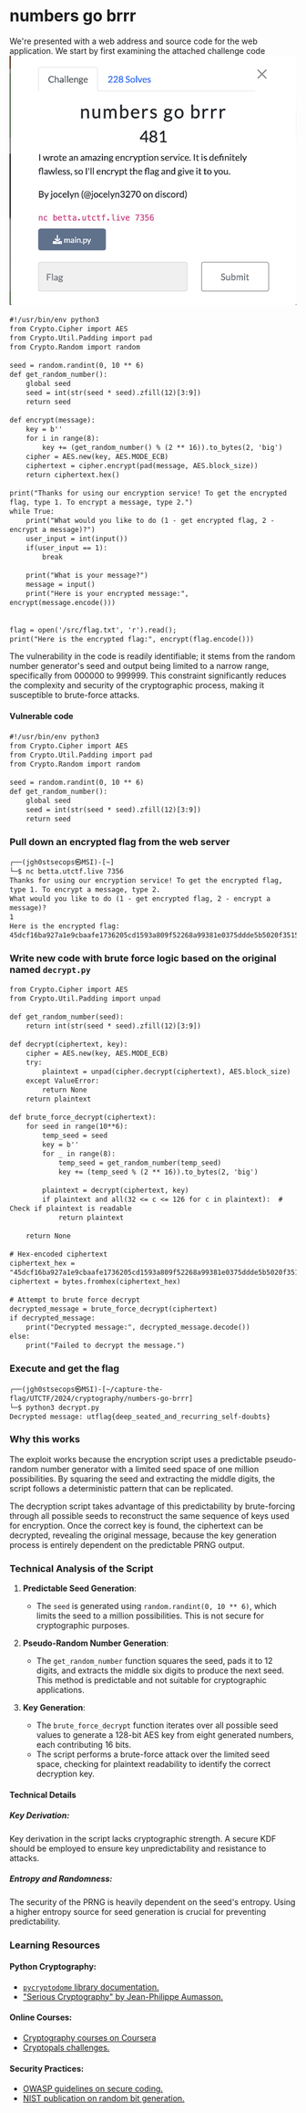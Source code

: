 # numbers go brrr

We're presented with a web address and source code for the web application. We start by first examining the attached challenge code
![f98a9c9eef347561b44884e9394fe4cd.png](./_resources/a257d01dfa91419eb9a0bc53930ef914.png)

```
#!/usr/bin/env python3
from Crypto.Cipher import AES
from Crypto.Util.Padding import pad
from Crypto.Random import random

seed = random.randint(0, 10 ** 6)
def get_random_number():
    global seed 
    seed = int(str(seed * seed).zfill(12)[3:9])
    return seed

def encrypt(message):
    key = b''
    for i in range(8):
        key += (get_random_number() % (2 ** 16)).to_bytes(2, 'big')
    cipher = AES.new(key, AES.MODE_ECB)
    ciphertext = cipher.encrypt(pad(message, AES.block_size))
    return ciphertext.hex()

print("Thanks for using our encryption service! To get the encrypted flag, type 1. To encrypt a message, type 2.")
while True:
    print("What would you like to do (1 - get encrypted flag, 2 - encrypt a message)?")
    user_input = int(input())
    if(user_input == 1):
        break

    print("What is your message?")
    message = input()
    print("Here is your encrypted message:", encrypt(message.encode()))


flag = open('/src/flag.txt', 'r').read();
print("Here is the encrypted flag:", encrypt(flag.encode()))

```

The vulnerability in the code is readily identifiable; it stems from the random number generator's seed and output being limited to a narrow range, specifically from 000000 to 999999. This constraint significantly reduces the complexity and security of the cryptographic process, making it susceptible to brute-force attacks.

#### Vulnerable code
```
#!/usr/bin/env python3
from Crypto.Cipher import AES
from Crypto.Util.Padding import pad
from Crypto.Random import random

seed = random.randint(0, 10 ** 6)
def get_random_number():
    global seed 
    seed = int(str(seed * seed).zfill(12)[3:9])
    return seed
```

### Pull down an encrypted flag from the web server 
```
┌──(jgh0stsecops㉿MSI)-[~]
└─$ nc betta.utctf.live 7356
Thanks for using our encryption service! To get the encrypted flag, type 1. To encrypt a message, type 2.
What would you like to do (1 - get encrypted flag, 2 - encrypt a message)?
1
Here is the encrypted flag: 45dcf16ba927a1e9cbaafe1736205cd1593a809f52268a99381e0375ddde5b5020f3515edf49f658abc94460dc1d9fd9
```



### Write new code with brute force logic based on the original named `decrypt.py`
```
from Crypto.Cipher import AES
from Crypto.Util.Padding import unpad

def get_random_number(seed):
    return int(str(seed * seed).zfill(12)[3:9])

def decrypt(ciphertext, key):
    cipher = AES.new(key, AES.MODE_ECB)
    try:
        plaintext = unpad(cipher.decrypt(ciphertext), AES.block_size)
    except ValueError:
        return None
    return plaintext

def brute_force_decrypt(ciphertext):
    for seed in range(10**6):
        temp_seed = seed
        key = b''
        for _ in range(8):
            temp_seed = get_random_number(temp_seed)
            key += (temp_seed % (2 ** 16)).to_bytes(2, 'big')

        plaintext = decrypt(ciphertext, key)
        if plaintext and all(32 <= c <= 126 for c in plaintext):  # Check if plaintext is readable
            return plaintext

    return None

# Hex-encoded ciphertext
ciphertext_hex = "45dcf16ba927a1e9cbaafe1736205cd1593a809f52268a99381e0375ddde5b5020f3515edf49f658abc94460dc1d9fd9"
ciphertext = bytes.fromhex(ciphertext_hex)

# Attempt to brute force decrypt
decrypted_message = brute_force_decrypt(ciphertext)
if decrypted_message:
    print("Decrypted message:", decrypted_message.decode())
else:
    print("Failed to decrypt the message.")

```
### Execute and get the flag
```
┌──(jgh0stsecops㉿MSI)-[~/capture-the-flag/UTCTF/2024/cryptography/numbers-go-brrr]
└─$ python3 decrypt.py
Decrypted message: utflag{deep_seated_and_recurring_self-doubts}
```

### Why this works
The exploit works because the encryption script uses a predictable pseudo-random number generator with a limited seed space of one million possibilities. By squaring the seed and extracting the middle digits, the script follows a deterministic pattern that can be replicated. 

The decryption script takes advantage of this predictability by brute-forcing through all possible seeds to reconstruct the same sequence of keys used for encryption. Once the correct key is found, the ciphertext can be decrypted, revealing the original message, because the key generation process is entirely dependent on the predictable PRNG output.


### Technical Analysis of the Script

1. **Predictable Seed Generation**: 
   - The `seed` is generated using `random.randint(0, 10 ** 6)`, which limits the seed to a million possibilities. This is not secure for cryptographic purposes.

2. **Pseudo-Random Number Generation**: 
   - The `get_random_number` function squares the seed, pads it to 12 digits, and extracts the middle six digits to produce the next seed. This method is predictable and not suitable for cryptographic applications.

3. **Key Generation**: 
   - The `brute_force_decrypt` function iterates over all possible seed values to generate a 128-bit AES key from eight generated numbers, each contributing 16 bits.
   - The script performs a brute-force attack over the limited seed space, checking for plaintext readability to identify the correct decryption key.

#### Technical Details

##### Key Derivation: 
Key derivation in the script lacks cryptographic strength. A secure KDF should be employed to ensure key unpredictability and resistance to attacks.

##### Entropy and Randomness: 
The security of the PRNG is heavily dependent on the seed's entropy. Using a higher entropy source for seed generation is crucial for preventing predictability.

### Learning Resources
#### Python Cryptography:
   - [`pycryptodome` library documentation.](https://pycryptodome.readthedocs.io/en/latest/)
   - ["Serious Cryptography" by Jean-Philippe Aumasson.](https://www.amazon.com/Serious-Cryptography-Practical-Introduction-Encryption/dp/1593278268)

#### Online Courses:
   - [Cryptography courses on Coursera](https://www.coursera.org/search?query=Cryptography)
   - [Cryptopals challenges.](https://cryptopals.com)

#### Security Practices:
   - [OWASP guidelines on secure coding.](https://owasp.org/www-project-secure-coding-practices-quick-reference-guide/stable-en/01-introduction/05-introduction)
   - [NIST publication on random bit generation.](https://csrc.nist.gov/projects/random-bit-generation)
